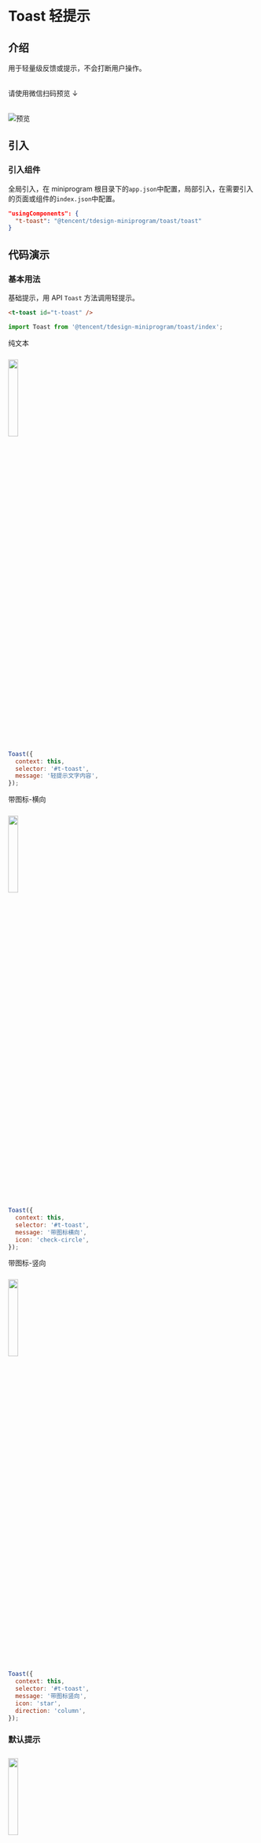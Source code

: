 # Toast 轻提示

## 介绍

用于轻量级反馈或提示，不会打断用户操作。<br/><br/>

请使用微信扫码预览 ↓<br/><br/>

![预览](https://tdesign.gtimg.com/miniprogram/qrcode/toast.png)

## 引入

### 引入组件

全局引入，在 miniprogram 根目录下的`app.json`中配置，局部引入，在需要引入的页面或组件的`index.json`中配置。

```json
"usingComponents": {
  "t-toast": "@tencent/tdesign-miniprogram/toast/toast"
}
```

## 代码演示

### 基本用法

基础提示，用 API `Toast` 方法调用轻提示。

```html
<t-toast id="t-toast" />
```

```js
import Toast from '@tencent/tdesign-miniprogram/toast/index';
```

纯文本

<img src="https://tdesign.gtimg.com/miniprogram/readme/toast-1.png" width="20%" height="20%" style="margin-top: 10px">

```js
Toast({
  context: this,
  selector: '#t-toast',
  message: '轻提示文字内容',
});
```

带图标-横向

<img src="https://tdesign.gtimg.com/miniprogram/readme/toast-3.png" width="20%" height="20%" style="margin-top: 10px">

```js
Toast({
  context: this,
  selector: '#t-toast',
  message: '带图标横向',
  icon: 'check-circle',
});
```

带图标-竖向

<img src="https://tdesign.gtimg.com/miniprogram/readme/toast-4.png" width="20%" height="20%" style="margin-top: 10px">

```js
Toast({
  context: this,
  selector: '#t-toast',
  message: '带图标竖向',
  icon: 'star',
  direction: 'column',
});
```

### 默认提示

<img src="https://tdesign.gtimg.com/miniprogram/readme/toast-2.png" width="20%" height="20%" style="margin-top: 10px">

```js
Toast({
  context: this,
  selector: '#t-toast',
  message: '成功文案',
  theme: 'fail',
});

Toast({
  context: this,
  selector: '#t-toast',
  message: '警告文案',
  theme: 'success',
});

Toast({
  context: this,
  selector: '#t-toast',
  message: '加载中...',
  theme: 'loading',
  direction: 'column',
});
```

### 显示位置和展示时间

```js
Toast({
  context: this,
  selector: '#t-toast',
  message: '顶部-展示1秒',
  direction: 'column',
  placement: 'top',
  duration: 1000,
});

Toast({
  context: this,
  selector: '#t-toast',
  message: '中间-展示2秒',
  direction: 'column',
  duration: 2000,
});

Toast({
  context: this,
  selector: '#t-toast',
  message: '底部-展示3秒',
  direction: 'column',
  placement: 'bottom',
  duration: 3000,
});
```

## API

### Toast Props

| 名称                   | 类型          | 默认值 | 说明                                     | 必传 |
| ---------------------- | ------------- | ------ | ---------------------------------------- | ---- |
| direction              | String        | row    | 图标排列方式。可选项：row/column         | N    |
| duration               | Number        | 2000   | 弹窗显示毫秒数                           | N    |
| external-classes       | Array         | -      | 组件类名。`['t-class']`                  | N    |
| icon                   | String        | -      | 自定义图标                               | N    |
| message                | String / Slot | -      | 弹窗显示文字                             | N    |
| placement              | String        | middle | 弹窗展示位置。可选项： top/middle/bottom | N    |
| prevent-scroll-through | Boolean       | false  | 防止滚动穿透，即不允许点击和滚动         | N    |
| theme                  | String        | -      | 提示类型。可选项：loading/success/fail   | N    |
